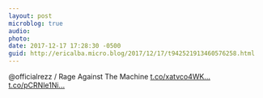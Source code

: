 ```yaml
---
layout: post
microblog: true
audio: 
photo: 
date: 2017-12-17 17:28:30 -0500
guid: http://ericalba.micro.blog/2017/12/17/t942521913460576258.html
---
```

@officialrezz / Rage Against The Machine [t.co/xatvco4WK...](https://t.co/xatvco4WKQ) [t.co/pCRNle1Ni...](https://t.co/pCRNle1Niv)
